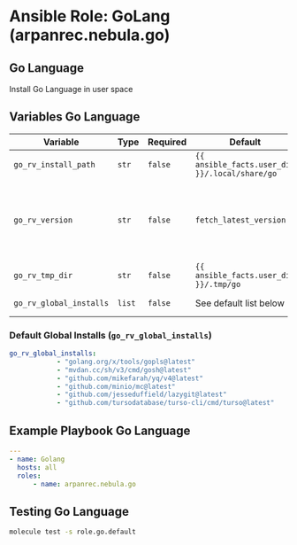 # Ansible Role: GoLang (arpanrec.nebula.go)

## Go Language

Install Go Language in user space

## Variables Go Language

| Variable | Type | Required | Default | Description |
|----------|------|----------|---------|-------------|
| `go_rv_install_path` | `str` | `false` | `{{ ansible_facts.user_dir }}/.local/share/go` | Install path for Go. |
| `go_rv_version` | `str` | `false` | `fetch_latest_version` | Exact release version of go language. Example Format `go1.23.2`. If set to `fetch_latest_version`, it will fetch the latest version from [golang](https://golang.org/VERSION?m=text). |
| `go_rv_tmp_dir` | `str` | `false` | `{{ ansible_facts.user_dir }}/.tmp/go` | Temporary cache directory for install. |
| `go_rv_global_installs` | `list` | `false` | See default list below | List of global packages to install. |

### Default Global Installs (`go_rv_global_installs`)

```yaml
go_rv_global_installs:
            - "golang.org/x/tools/gopls@latest"
            - "mvdan.cc/sh/v3/cmd/gosh@latest"
            - "github.com/mikefarah/yq/v4@latest"
            - "github.com/minio/mc@latest"
            - "github.com/jesseduffield/lazygit@latest"
            - "github.com/tursodatabase/turso-cli/cmd/turso@latest"
```

## Example Playbook Go Language

```yaml
---
- name: Golang
  hosts: all
  roles:
      - name: arpanrec.nebula.go
```

## Testing Go Language

```bash
molecule test -s role.go.default
```
